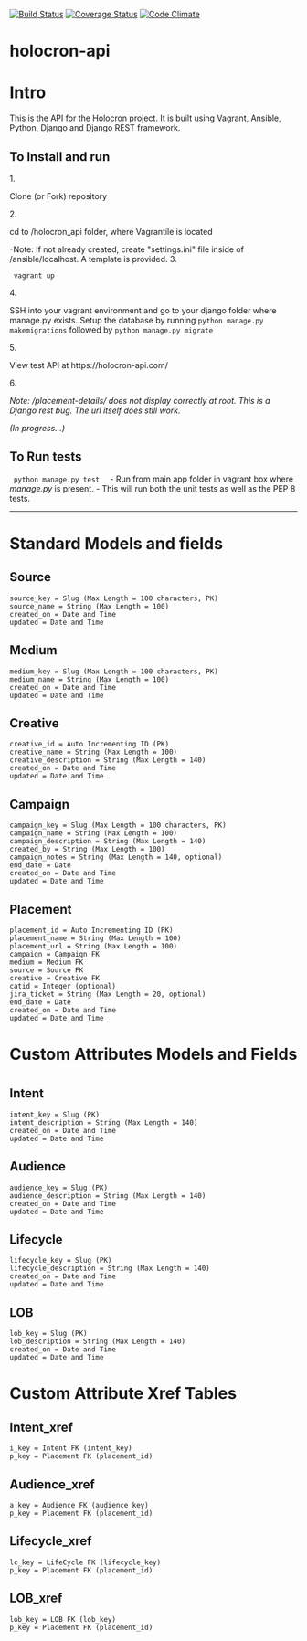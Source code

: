 [![Build Status](https://travis-ci.org/web-masons/holocron-api.svg)](https://travis-ci.org/web-masons/holocron-api)
[![Coverage Status](https://coveralls.io/repos/web-masons/holocron-api/badge.svg)](https://coveralls.io/r/web-masons/holocron-api)
[![Code Climate](https://codeclimate.com/github/web-masons/holocron-api/badges/gpa.svg)](https://codeclimate.com/github/web-masons/holocron-api)
# holocron-api
 
 
 <h1>Intro </h1>
 This is the API for the Holocron project.  It is built using Vagrant, Ansible, Python, Django and Django REST framework.
 
 <h2>To Install and run </h2>
 1. <p>Clone (or Fork) repository </p>
 2. <p>cd to /holocron_api folder, where Vagrantile is located </p>
 <p>      -Note: If not already created, create "settings.ini" file inside of /ansible/localhost.  A template is provided.
 3. <p><code> vagrant up </code> </p>
 4. <p> SSH into your vagrant environment and go to your django folder where manage.py exists. 
 Setup the database by running <code>python manage.py makemigrations</code>
 followed by <code>python manage.py migrate</code> </p>
 5. <p> View test API at https://holocron-api.com/ </p>
 6. <p><i> Note: /placement-details/ does not display correctly at root.  This is a Django rest bug.  The url itself does still work. </i></p>
    
<i>(In progress...)</i>

 <h2>To Run tests</h2>
 <p> <code> python manage.py test  </code>  - Run from main app folder in vagrant box where <i>manage.py</i> is present.
 - This will run both the unit tests as well as the PEP 8 tests.</p>
 
---
 
<h1>Standard Models and fields</h1>
 <h2>Source</h2>
 
    source_key = Slug (Max Length = 100 characters, PK)
    source_name = String (Max Length = 100)
    created_on = Date and Time
    updated = Date and Time
    
 <h2>Medium</h2>

    medium_key = Slug (Max Length = 100 characters, PK)
    medium_name = String (Max Length = 100)
    created_on = Date and Time
    updated = Date and Time

 <h2>Creative</h2>
 
    creative_id = Auto Incrementing ID (PK)
    creative_name = String (Max Length = 100)
    creative_description = String (Max Length = 140)
    created_on = Date and Time
    updated = Date and Time

 <h2>Campaign</h2>

    campaign_key = Slug (Max Length = 100 characters, PK)
    campaign_name = String (Max Length = 100)
    campaign_description = String (Max Length = 140)
    created_by = String (Max Length = 100)
    campaign_notes = String (Max Length = 140, optional)
    end_date = Date
    created_on = Date and Time
    updated = Date and Time

 <h2>Placement</h2>

    placement_id = Auto Incrementing ID (PK)
    placement_name = String (Max Length = 100)
    placement_url = String (Max Length = 100)
    campaign = Campaign FK
    medium = Medium FK
    source = Source FK
    creative = Creative FK
    catid = Integer (optional)
    jira_ticket = String (Max Length = 20, optional)
    end_date = Date
    created_on = Date and Time
    updated = Date and Time
    
<h1>Custom Attributes Models and Fields<h1>
 <h2>Intent</h2>
 
    intent_key = Slug (PK)
    intent_description = String (Max Length = 140)
    created_on = Date and Time
    updated = Date and Time
    
 <h2>Audience</h2>
 
    audience_key = Slug (PK)
    audience_description = String (Max Length = 140)
    created_on = Date and Time
    updated = Date and Time
    
 <h2>Lifecycle</h2>
 
    lifecycle_key = Slug (PK)
    lifecycle_description = String (Max Length = 140)
    created_on = Date and Time
    updated = Date and Time
    
 <h2>LOB</h2>
 
    lob_key = Slug (PK)
    lob_description = String (Max Length = 140)
    created_on = Date and Time
    updated = Date and Time
    
    
<h1>Custom Attribute Xref Tables</h1>
  <h2>Intent_xref</h2>
 
    i_key = Intent FK (intent_key)
    p_key = Placement FK (placement_id)
    
 <h2>Audience_xref</h2>
 
    a_key = Audience FK (audience_key)
    p_key = Placement FK (placement_id)
    
 <h2>Lifecycle_xref</h2>
 
    lc_key = LifeCycle FK (lifecycle_key)
    p_key = Placement FK (placement_id)
    
 <h2>LOB_xref</h2>
 
    lob_key = LOB FK (lob_key)
    p_key = Placement FK (placement_id)
